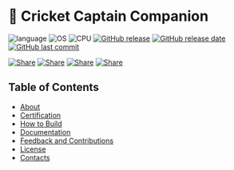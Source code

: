 # 🏏 Cricket Captain Companion
![language](https://img.shields.io/badge/language-python-3670A0)
![OS](https://img.shields.io/badge/OS-windows-0078D4)
![CPU](https://img.shields.io/badge/CPU-x64-FF8C00)
[![GitHub release](https://img.shields.io/github/v/release/prasannaexe/CricketCaptainCompanion)](#)
[![GitHub release date](https://img.shields.io/github/release-date/prasannaexe/CricketCaptainCompanion)](#)
[![GitHub last commit](https://img.shields.io/github/last-commit/prasannaexe/CricketCaptainCompanion)](#)



[![Share](https://img.shields.io/badge/share-000000?logo=x&logoColor=white)](https://x.com/intent/tweet?text=Check%20out%20this%20project%20on%20GitHub:%20https://github.com/prasannaexe/CricketCaptainCompanion)
[![Share](https://img.shields.io/badge/share-1877F2?logo=facebook&logoColor=white)](https://www.facebook.com/sharer/sharer.php?u=https://github.com/prasannaexe/CricketCaptainCompanion)
[![Share](https://img.shields.io/badge/share-FF4500?logo=reddit&logoColor=white)](https://www.reddit.com/submit?title=Check%20out%20this%20project%20on%20GitHub:%20https://github.com/prasannaexe/CricketCaptainCompanion)
[![Share](https://img.shields.io/badge/share-0088CC?logo=telegram&logoColor=white)](https://t.me/share/url?url=https://github.com/prasannaexe/CricketCaptainCompanion)





## Table of Contents
- [About](#-about)
- [Certification](#-certification)
- [How to Build](#-how-to-build)
- [Documentation](#-documentation)
- [Feedback and Contributions](#-feedback-and-contributions)
- [License](#-license)
- [Contacts](#%EF%B8%8F-contacts)

  
